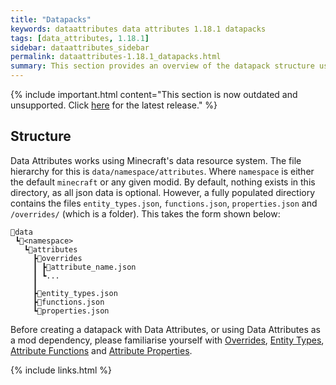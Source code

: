 ```yaml
---
title: "Datapacks"
keywords: dataattributes data attributes 1.18.1 datapacks
tags: [data_attributes, 1.18.1]
sidebar: dataattributes_sidebar
permalink: dataattributes-1.18.1_datapacks.html
summary: This section provides an overview of the datapack structure used by Data Attributes for Minecraft 1.18.1.
---
```


{% include important.html content="This section is now outdated and unsupported. Click [here](dataattributes-1.18.2_home) for the latest release." %}

## Structure

Data Attributes works using Minecraft's data resource system. The file hierarchy for this is `data/namespace/attributes`. Where `namespace` is either the default `minecraft` or any given modid. By default, nothing exists in this directory, as all json data is optional. However, a fully populated directiory contains the files `entity_types.json`, `functions.json`, `properties.json` and `/overrides/` (which is a folder). This takes the form shown below:

```
📂data
 ┗📂<namespace>
   ┗📂attributes
     ┣📂overrides
     ┃ ┣📄attribute_name.json
     ┃ ┗...
     ┃
     ┣📄entity_types.json
     ┣📄functions.json
     ┗📄properties.json
```

Before creating a datapack with Data Attributes, or using Data Attributes as a mod dependency, please familiarise yourself with [Overrides](dataattributes-1.18.1_overrides), [Entity Types](dataattributes-1.18.1_entity_types), [Attribute Functions](dataattributes-1.18.1_attribute_functions) and [Attribute Properties](dataattributes-1.18.1_attribute_properties).

{% include links.html %}
